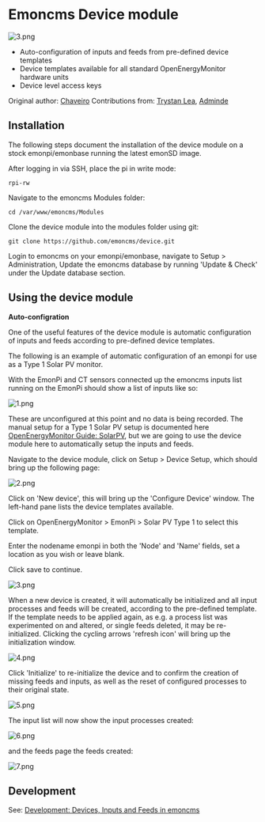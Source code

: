 # Emoncms Device module

![3.png](files/3.png)

- Auto-configuration of inputs and feeds from pre-defined device templates
- Device templates available for all standard OpenEnergyMonitor hardware units
- Device level access keys

Original author: [Chaveiro](https://github.com/chaveiro/)
Contributions from: [Trystan Lea](http://github.com/trystanlea), [Adminde](https://github.com/adminde)

## Installation

The following steps document the installation of the device module on a stock emonpi/emonbase running the latest emonSD image.

After logging in via SSH, place the pi in write mode:

    rpi-rw
    
Navigate to the emoncms Modules folder:

    cd /var/www/emoncms/Modules
    
Clone the device module into the modules folder using git:

    git clone https://github.com/emoncms/device.git
    
Login to emoncms on your emonpi/emonbase, navigate to Setup > Administration, Update the emoncms database by running 'Update & Check' under the Update database section.

## Using the device module

**Auto-configration**

One of the useful features of the device module is automatic configuration of inputs and feeds according to pre-defined device templates.

The following is an example of automatic configuration of an emonpi for use as a Type 1 Solar PV monitor.

With the EmonPi and CT sensors connected up the emoncms inputs list running on the EmonPi should show a list of inputs like so:

![1.png](files/1.png)

These are unconfigured at this point and no data is being recorded. The manual setup for a Type 1 Solar PV setup is documented here [OpenEnergyMonitor Guide: SolarPV](https://guide.openenergymonitor.org/applications/solar-pv), but we are going to use the device module here to automatically setup the inputs and feeds.

Navigate to the device module, click on Setup > Device Setup, which should bring up the following page:

![2.png](files/2.png)

Click on 'New device', this will bring up the 'Configure Device' window. The left-hand pane lists the device templates available.

Click on OpenEnergyMonitor > EmonPi > Solar PV Type 1 to select this template.

Enter the nodename emonpi in both the 'Node' and 'Name' fields, set a location as you wish or leave blank.

Click save to continue.

![3.png](files/3.png)

When a new device is created, it will automatically be initialized and all input processes and feeds will be created, according to the pre-defined template. If the template needs to be applied again, as e.g. a process list was experimented on and altered, or single feeds deleted, it may be re-initialized. Clicking the cycling arrows 'refresh icon' will bring up the initialization window.

![4.png](files/4.png)

Click 'Initialize' to re-initialize the device and to confirm the creation of missing feeds and inputs, as well as the reset of configured processes to their original state.

![5.png](files/5.png)

The input list will now show the input processes created:

![6.png](files/6.png)

and the feeds page the feeds created:

![7.png](files/7.png)

## Development

See: [Development: Devices, Inputs and Feeds in emoncms](https://community.openenergymonitor.org/t/development-devices-inputs-and-feeds-in-emoncms/4281/17)

